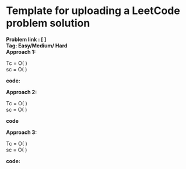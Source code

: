 # Template for uploading a LeetCode problem solution

**Problem link : [  ]**<br>
**Tag: Easy/Medium/ Hard**<br>
**Approach 1:**

Tc = O( ) <br>
sc = O( )

**code:** 


__Approach 2:__  

Tc = O( ) <br>
sc = O( )

**code**


**Approach 3:** 

Tc = O( )<br>
sc = O( )<br>
  
**code:**
